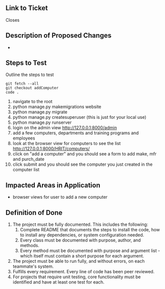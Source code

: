 ## Link to Ticket
Closes

## Description of Proposed Changes
-

## Steps to Test

Outline the steps to test

```
git fetch --all
git checkout addComputer
code .

```

1. navigate to the root
1. python manage.py makemigrations website
1. python manage.py migrate
1. python manage.py createsuperuser (this is just for your local use)
1. python manage.py runserver
1. login on the admin view http://127.0.0.1:8000/admin
1. add a few computers, departments and training programs and employees
1. look at the browser view for computers to see the list http://127.0.0.1:8000/HRIT/computers/
1. click on "add a computer" and you should see a form to add make, mfr and purch_date
1. click submit and you should see the computer you just created in the computer list


## Impacted Areas in Application

- browser views for user to add a new computer


## Definition of Done

1. The project must be fully documented. This includes the following:
    1. Complete README that documents the steps to install the code, how to install any dependencies, or system configuration needed.
    1. Every class must be documented with purpose, author, and methods.
    1. Every method must be documented with purpose and argument list - which itself must contain a short purpose for each argument.
1. The project must be able to run fully, and without errors, on each teammate's system.
1. Fulfills every requirement.
Every line of code has been peer reviewed.
1. For projects that require unit testing, core functionality must be identified and have at least one test for each.